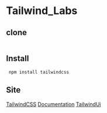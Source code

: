 # Tailwind_Labs

## clone
```

```

## Install
```
 npm install tailwindcss
```

## Site
[TailwindCSS](https://tailwindcss.com)
[Documentation](https://tailwindcss.com/docs)
[TailwindUi](https://tailwindui.com/components)
